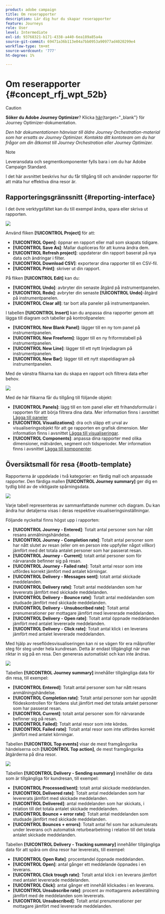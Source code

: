 ```yaml
---
product: adobe campaign
title: Om reserapporter
description: Lär dig hur du skapar reserapporter
feature: Journeys
role: User
level: Intermediate
exl-id: 93768321-b171-4338-a440-6ea189a85a4a
source-git-commit: 69471a36b113e04a7bb0953a90977ad4020299e4
workflow-type: tm+mt
source-wordcount: '777'
ht-degree: 1%

---
```


# Om reserapporter {#concept_rfj_wpt_52b}


>[!CAUTION]
>
>**Söker du Adobe Journey Optimizer**? Klicka [här](https://experienceleague.adobe.com/en/docs/journey-optimizer/using/ajo-home){target="_blank"} för Journey Optimizer-dokumentation.
>
>
>_Den här dokumentationen hänvisar till äldre Journey Orchestration-material som har ersatts av Journey Optimizer. Kontakta ditt kontoteam om du har frågor om din åtkomst till Journey Orchestration eller Journey Optimizer._



>[!NOTE]
>
>Leveransdata och segmentkomponenter fylls bara i om du har Adobe Campaign Standard.

I det här avsnittet beskrivs hur du får tillgång till och använder rapporter för att mäta hur effektiva dina resor är.

## Rapporteringsgränssnitt {#reporting-interface}

I det övre verktygsfältet kan du till exempel ändra, spara eller skriva ut rapporten.

![](../assets/dynamic_report_toolbar.png)

Använd fliken **[!UICONTROL Project]** för att:

* **[!UICONTROL Open]**: öppnar en rapport eller mall som skapats tidigare.
* **[!UICONTROL Save As]**: Mallar dupliceras för att kunna ändra dem.
* **[!UICONTROL Refresh project]**: uppdaterar din rapport baserat på nya data och ändringar i filter.
* **[!UICONTROL Download CSV]**: exporterar dina rapporter till en CSV-fil.
* **[!UICONTROL Print]**: skriver ut din rapport.

På fliken **[!UICONTROL Edit]** kan du:

* **[!UICONTROL Undo]**: avbryter din senaste åtgärd på instrumentpanelen.
* **[!UICONTROL Redo]**: avbryter din senaste **[!UICONTROL Undo]**-åtgärd på instrumentpanelen.
* **[!UICONTROL Clear all]**: tar bort alla paneler på instrumentpanelen.

I tabellen **[!UICONTROL Insert]** kan du anpassa dina rapporter genom att lägga till diagram och tabeller på kontrollpanelen:

* **[!UICONTROL New Blank Panel]**: lägger till en ny tom panel på instrumentpanelen.
* **[!UICONTROL New Freeform]**: lägger till en ny friformstabell på instrumentpanelen.
* **[!UICONTROL New Line]**: lägger till ett nytt linjediagram på instrumentpanelen.
* **[!UICONTROL New Bar]**: lägger till ett nytt stapeldiagram på instrumentpanelen.

Med de vänstra flikarna kan du skapa en rapport och filtrera data efter behov.

![](../assets/dynamic_report_interface.png)

Med de här flikarna får du tillgång till följande objekt:

* **[!UICONTROL Panels]**: lägg till en tom panel eller ett frihandsformulär i rapporten för att börja filtrera dina data. Mer information finns i avsnittet [Lägga till paneler](../reporting/creating-your-journey-reports.md#adding-panels)
* **[!UICONTROL Visualizations]**: dra och släpp ett urval av visualiseringsobjekt för att ge rapporten en grafisk dimension. Mer information finns i avsnittet [Lägga till visualiseringar](../reporting/creating-your-journey-reports.md#adding-visualizations).
* **[!UICONTROL Components]**: anpassa dina rapporter med olika dimensioner, mätvärden, segment och tidsperioder. Mer information finns i avsnittet [Lägga till komponenter](../reporting/creating-your-journey-reports.md#adding-components).

## Översiktsmall för resa {#ootb-template}

Rapporterna är uppdelade i två kategorier: en färdig mall och anpassade rapporter.
Den färdiga mallen **[!UICONTROL Journey summary]** ger dig en tydlig bild av de viktigaste spårningsdata.

![](../assets/dynamic_report_journey_8.png)

Varje tabell representeras av sammanfattande nummer och diagram. Du kan ändra hur detaljerna visas i deras respektive visualiseringsinställningar.

Följande nyckeltal finns högst upp i rapporten:

* **[!UICONTROL Journey - Entered]**: Totalt antal personer som har nått resans anmälningshändelse.
* **[!UICONTROL Journey - Completion rate]**: Totalt antal personer som har nått slutet av resan (eller om en person inte uppfyller något villkor) jämfört med det totala antalet personer som har passerat resan.
* **[!UICONTROL Journey - Current]**: totalt antal personer som för närvarande befinner sig på resan.
* **[!UICONTROL Journey - Failed rate]**: Totalt antal resor som inte utfördes korrekt jämfört med antalet körningar.
* **[!UICONTROL Delivery - Messages sent]**: totalt antal skickade meddelanden.
* **[!UICONTROL Delivery rate]**: Totalt antal meddelanden som har levererats jämfört med skickade meddelanden.
* **[!UICONTROL Delivery - Bounce rate]**: Totalt antal meddelanden som studsade jämfört med skickade meddelanden.
* **[!UICONTROL Delivery - Unsubscribed rate]**: Totalt antal prenumerationer per mottagare jämfört med levererade meddelanden.
* **[!UICONTROL Delivery - Open rate]**: Totalt antal öppnade meddelanden jämfört med antalet levererade meddelanden.
* **[!UICONTROL Delivery - Click rate]**: Totalt antal klick i en leverans jämfört med antalet levererade meddelanden.

Med hjälp av reseflödesvisualiseringen kan ni se vägen för era målprofiler steg för steg under hela kundresan. Detta är endast tillgängligt när man riktar in sig på en resa. Den genereras automatiskt och kan inte ändras.

![](../assets/dynamic_report_journey_10.png)

Tabellen **[!UICONTROL Journey summary]** innehåller tillgängliga data för din resa, till exempel:

* **[!UICONTROL Entered]**: Totalt antal personer som har nått resans anmälningshändelse.
* **[!UICONTROL Completion rate]**: Totalt antal personer som har uppnått flödeskontrollen för färdens slut jämfört med det totala antalet personer som har passerat resan.
* **[!UICONTROL Current]**: totalt antal personer som för närvarande befinner sig på resan.
* **[!UICONTROL Failed]**: Totalt antal resor som inte kördes.
* **[!UICONTROL Failed rate]**: Totalt antal resor som inte utfördes korrekt jämfört med antalet körningar.

Tabellen **[!UICONTROL Top events]** visar de mest framgångsrika händelserna och **[!UICONTROL Top action]**, de mest framgångsrika åtgärderna på dina resor.

![](../assets/dynamic_report_journey_11.png)

Tabellen **[!UICONTROL Delivery - Sending summary]** innehåller de data som är tillgängliga för kundresan, till exempel:

* **[!UICONTROL Processed/sent]**: totalt antal skickade meddelanden.
* **[!UICONTROL Delivered rate]**: Totalt antal meddelanden som har levererats jämfört med skickade meddelanden.
* **[!UICONTROL Delivered]**: antal meddelanden som har skickats, i relation till det totala antalet skickade meddelanden.
* **[!UICONTROL Bounce + error rate]**: Totalt antal meddelanden som studsade jämfört med skickade meddelanden.
* **[!UICONTROL Bounces + errors]**: Totalt antal fel som har ackumulerats under leverans och automatisk returbearbetning i relation till det totala antalet skickade meddelanden.

Tabellen **[!UICONTROL Delivery - Tracking summary]** innehåller tillgängliga data för att spåra om dina resor har levererats, till exempel:

* **[!UICONTROL Open Rate]**: procentandel öppnade meddelanden.
* **[!UICONTROL Open]**: antal gånger ett meddelande öppnades i en leverans.
* **[!UICONTROL Click trough rate]**: Totalt antal klick i en leverans jämfört med antalet levererade meddelanden.
* **[!UICONTROL Click]**: antal gånger ett innehåll klickades i en leverans.
* **[!UICONTROL Unsubscribe rate]**: procent av mottagarens avbeställning jämfört med de meddelanden som levererats.
* **[!UICONTROL Unsubscribed]**: Totalt antal prenumerationer per mottagare jämfört med levererade meddelanden.
